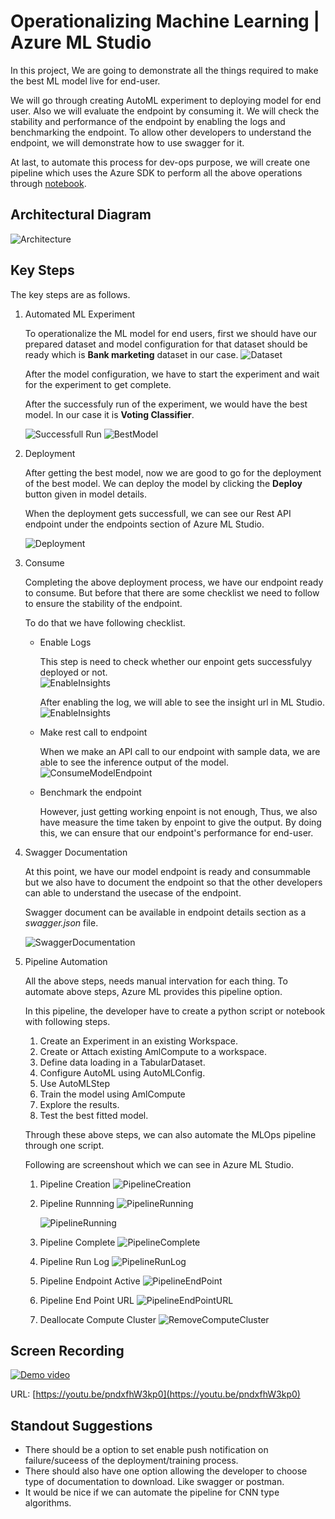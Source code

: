 # Operationalizing Machine Learning  | Azure ML Studio

In this project, We are going to demonstrate all the things required to make the best ML model live for end-user.

We will go through creating AutoML experiment to deploying model for end user.
Also we will evaluate the endpoint by consuming it.
We will check the stability and performance of the endpoint by enabling the logs and benchmarking the endpoint.
To allow other developers to understand the endpoint, we will demonstrate how to use swagger for it.

At last, to automate this process for dev-ops purpose, we will create one pipeline which uses the Azure SDK to perform all the above operations through [notebook](./aml-pipelines-with-automated-machine-learning-step.ipynb).

## Architectural Diagram
![Architecture](./images/azure_pipeline.jpg)

## Key Steps
The key steps are as follows.
1. Automated ML Experiment
    
    To operationalize the ML model for end users, first we should have our prepared dataset and model configuration for that dataset should be ready which is **Bank marketing** dataset in our case.
    ![Dataset](./images/1-bank_marketing_dataset.PNG)
    
    After the model configuration, we have to start the experiment and wait for the experiment to get complete.
    
    After the successfuly run of the experiment, we would have the best model. In our case it is **Voting Classifier**.
    
    ![Successfull Run](./images/2-automl-complete.PNG)
    ![BestModel](./images/3-best-automl-model.PNG)
    
2. Deployment
    
    After getting the best model, now we are good to go for the deployment of the best model. We can deploy the model by clicking the **Deploy** button given in model details.
    
    When the deployment gets successfull, we can see our Rest API endpoint under the endpoints section of Azure ML Studio.
    
    ![Deployment](./images/4-bestmodel-deployed-endpoint.PNG)
    
3. Consume
    
    Completing the above deployment process, we have our endpoint ready to consume. But before that there are some checklist we need to follow to ensure the stability of the endpoint.
    
    To do that we have following checklist.
    - Enable Logs
      
      This step is need to check whether our enpoint gets successfulyy deployed or not.  
      ![EnableInsights](./images/5-enabled-insights-logs.PNG)
      
      After enabling the log, we will able to see the insight url in ML Studio.
      ![EnableInsights](./images/6-insight-url.PNG)
      
    - Make rest call to endpoint
      
      When we make an API call to our endpoint with sample data, we are able to see the inference output of the model.      
      ![ConsumeModelEndpoint](./images/8-endpoint-consumption.PNG)
      
    - Benchmark the endpoint
      
      However, just getting working enpoint is not enough, Thus, we also have measure the time taken by enpoint to give the output. By doing this, we can ensure that our endpoint's performance for end-user.
4. Swagger Documentation
    
    At this point, we have our model endpoint is ready and consummable but we also have to document the endpoint so that the other developers can able to understand the usecase of the endpoint.
    
    Swagger document can be available in endpoint details section as a *swagger.json* file.
    
    ![SwaggerDocumentation](./images/7-swagger-explore.PNG)
    
5. Pipeline Automation
    
    All the above steps, needs manual intervation for each thing. To automate above steps, Azure ML provides this pipeline option.
    
    In this pipeline, the developer have to create a python script or notebook with following steps.
    1. Create an Experiment in an existing Workspace.
    2. Create or Attach existing AmlCompute to a workspace.
    3. Define data loading in a TabularDataset.
    4. Configure AutoML using AutoMLConfig.
    5. Use AutoMLStep
    6. Train the model using AmlCompute
    7. Explore the results.
    8. Test the best fitted model.
    
    Through these above steps, we can also automate the MLOps pipeline through one script.
    
    Following are screenshout which we can see in Azure ML Studio.
    1. Pipeline Creation
    ![PipelineCreation](./images/10-pipeline-creation.PNG)

    2. Pipeline Runnning
    ![PipelineRunning](./images/11-pipeline-creation-running.PNG)

        ![PipelineRunning](./images/12-pipeline-experiment-running.PNG)
    
    3. Pipeline Complete
    ![PipelineComplete](./images/13-pipeline-run-complete.PNG)

    4. Pipeline Run Log
    ![PipelineRunLog](./images/14-pipeline-notebook-run-widget-log.PNG)

    5. Pipeline Endpoint Active
    ![PipelineEndPoint](./images/15-pipeline-endpoint-active.PNG)
    
    6. Pipeline End Point URL
    ![PipelineEndPointURL](./images/16-pipeline-endpoint-rest-url.PNG)
    
    7. Deallocate Compute Cluster
    ![RemoveComputeCluster](./images/17-compute-cluster-deletion.PNG)

## Screen Recording

[![Demo video](https://i.ytimg.com/vi/pndxfhW3kp0/0.jpg)](https://youtu.be/pndxfhW3kp0)

URL: [https://youtu.be/pndxfhW3kp0](https://youtu.be/pndxfhW3kp0)

## Standout Suggestions
- There should be a option to set enable push notification on failure/suceess of the deployment/training process.
- There should also have one option allowing the developer to choose type of documentation to download. Like swagger or postman.
- It would be nice if we can automate the pipeline for CNN type algorithms.
